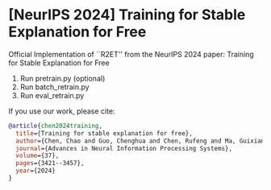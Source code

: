 # [NeurIPS 2024] Training for Stable Explanation for Free

Official Implementation of ``R2ET'' from the NeurIPS 2024 paper: Training for Stable Explanation for Free

1. Run pretrain.py (optional)
2. Run batch_retrain.py
3. Run eval_retrain.py



If you use our work, please cite:

```bibtex
@article{chen2024training,
  title={Training for stable explanation for free},
  author={Chen, Chao and Guo, Chenghua and Chen, Rufeng and Ma, Guixiang and Zeng, Ming and Liao, Xiangwen and Zhang, Xi and Xie, Sihong},
  journal={Advances in Neural Information Processing Systems},
  volume={37},
  pages={3421--3457},
  year={2024}
}
